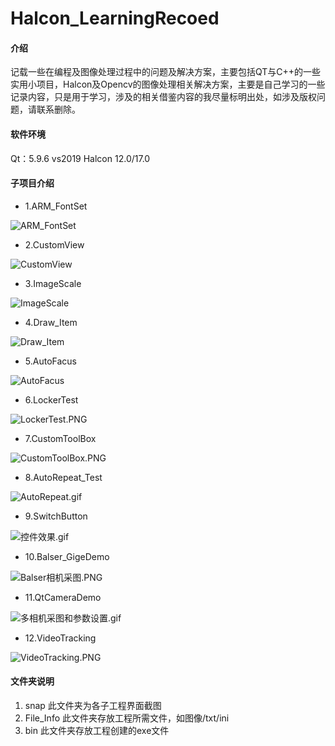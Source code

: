 # Halcon_LearningRecoed

#### 介绍
记载一些在编程及图像处理过程中的问题及解决方案，主要包括QT与C++的一些实用小项目，Halcon及Opencv的图像处理相关解决方案，主要是自己学习的一些记录内容，只是用于学习，涉及的相关借鉴内容的我尽量标明出处，如涉及版权问题，请联系删除。

#### 软件环境
Qt：5.9.6
vs2019
Halcon 12.0/17.0


#### 子项目介绍

* 1.ARM_FontSet

![ARM_FontSet](https://images.gitee.com/uploads/images/2021/0817/221328_6315a907_4968621.png "1.ARM_FontSet.PNG")

* 2.CustomView

![CustomView](https://images.gitee.com/uploads/images/2021/0817/221415_1799756c_4968621.png "2.CustomView.PNG")

* 3.ImageScale

![ImageScale](https://images.gitee.com/uploads/images/2021/0817/221456_5b998351_4968621.png "3.ImageScale.PNG")

* 4.Draw_Item

![Draw_Item](https://images.gitee.com/uploads/images/2021/0817/221520_bf81174f_4968621.png "4.Draw_Item.PNG")

* 5.AutoFacus

![AutoFacus](https://upload-images.jianshu.io/upload_images/18790832-64c20650f0a3072a.PNG?imageMogr2/auto-orient/strip%7CimageView2/2/w/1240)

* 6.LockerTest

![LockerTest.PNG](https://upload-images.jianshu.io/upload_images/18790832-65da8a59866afabf.PNG?imageMogr2/auto-orient/strip%7CimageView2/2/w/1240)

* 7.CustomToolBox

![CustomToolBox.PNG](https://upload-images.jianshu.io/upload_images/18790832-aeb397e212ac264e.PNG?imageMogr2/auto-orient/strip%7CimageView2/2/w/1240)

* 8.AutoRepeat_Test

![AutoRepeat.gif](https://upload-images.jianshu.io/upload_images/18790832-135e5bf6f524146f.gif?imageMogr2/auto-orient/strip)

* 9.SwitchButton

![控件效果.gif](https://upload-images.jianshu.io/upload_images/18790832-d3ac7d11a0b10b86.gif?imageMogr2/auto-orient/strip)

* 10.Balser_GigeDemo

![Balser相机采图.PNG](https://upload-images.jianshu.io/upload_images/18790832-7d541df5c0207b2b.PNG?imageMogr2/auto-orient/strip%7CimageView2/2/w/1240)

* 11.QtCameraDemo

![多相机采图和参数设置.gif](https://upload-images.jianshu.io/upload_images/18790832-a556398d14b44dca.gif?imageMogr2/auto-orient/strip)

* 12.VideoTracking

![VideoTracking.PNG](https://upload-images.jianshu.io/upload_images/18790832-1ad551d7fe47dfa7.PNG?imageMogr2/auto-orient/strip%7CimageView2/2/w/1240)
#### 文件夹说明

1.  snap
此文件夹为各子工程界面截图
2.  File_Info
此文件夹存放工程所需文件，如图像/txt/ini
3.  bin
此文件夹存放工程创建的exe文件


